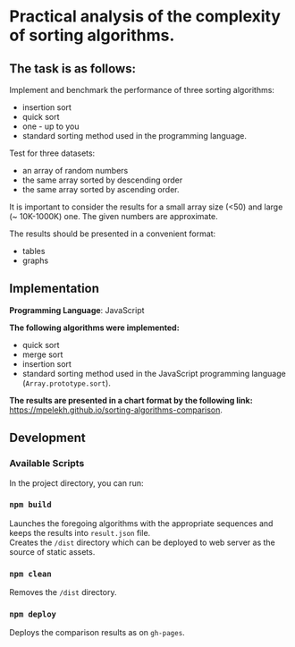 # Practical analysis of the complexity of sorting algorithms.

## The task is as follows:

Implement and benchmark the performance of three sorting algorithms:
- insertion sort
- quick sort
- one - up to you
- standard sorting method used in the programming language.

Test for three datasets:
- an array of random numbers
- the same array sorted by descending order
- the same array sorted by ascending order.

It is important to consider the results for a small array size (<50) and large (~ 10K-1000K) one. The given numbers are approximate.

The results should be presented in a convenient format:
- tables
- graphs

## Implementation

**Programming Language**: JavaScript

**The following algorithms were implemented:**
- quick sort
- merge sort
- insertion sort
- standard sorting method used in the JavaScript programming language (`Array.prototype.sort`).

**The results are presented in a chart format by the following link:** https://mpelekh.github.io/sorting-algorithms-comparison.

## Development
### Available Scripts

In the project directory, you can run:

### `npm build`

Launches the foregoing algorithms with the appropriate sequences and keeps the results into `result.json` file.  
Creates the `/dist` directory which can be deployed to web server as the source of static assets.

### `npm clean`

Removes the `/dist` directory.

### `npm deploy`

Deploys the comparison results as on `gh-pages`.
